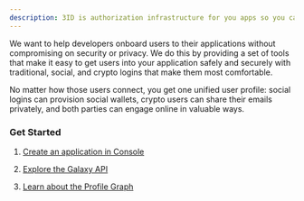 ```yaml
---
description: 3ID is authorization infrastructure for you apps so you can build great relationships with your users.
---
```


We want to help developers onboard users to their applications without compromising on security or privacy. We do this by providing a set of tools that make it easy to get users into your application safely and securely with traditional, social, and crypto logins that make them most comfortable. 

No matter how those users connect, you get one unified user profile: social logins can provision social wallets, crypto users can share their emails privately, and both parties can engage online in valuable ways.

### Get Started

1. [Create an application in Console](getting-started/create-an-application.md)

2. [Explore the Galaxy API](reference/galaxy.md)

3. [Learn about the Profile Graph](platform/profile-graph.md)